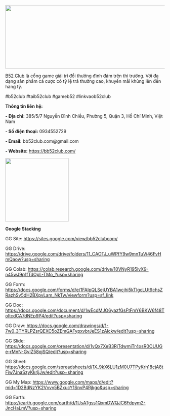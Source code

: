 <p><img src="https://pbs.twimg.com/profile_banners/1820682010907840512/1722919531/1500x500" alt="" width="600" height="200" /></p>
<p><a href="https://bb52club.com/"><u>B52 Club</u></a>&nbsp;l&agrave; cổng game giải tr&iacute; đổi thưởng đ&igrave;nh đ&aacute;m tr&ecirc;n thị trường. Với đa dạng sản phẩm c&aacute; cược c&oacute; tỷ lệ trả thưởng cao, khuyến m&atilde;i khủng l&ecirc;n đến h&agrave;ng tỷ.</p>
<p>#b52club #taib52club #gameb52 #linkvaob52club</p>
<p><strong><strong>Th&ocirc;ng tin li&ecirc;n hệ:</strong></strong></p>
<p><strong><strong>- Địa chỉ:</strong></strong>&nbsp;385/5/7 Nguyễn Đ&igrave;nh Chiểu, Phường 5, Quận 3, Hồ Ch&iacute; Minh, Việt Nam</p>
<p><strong><strong>- Số điện thoại:</strong></strong>&nbsp;0934552729</p>
<p><strong><strong>- Email:</strong></strong>&nbsp;bb52club.com@gmail.com</p>
<p><strong><strong>- Website:</strong></strong>&nbsp;<u><a href="https://bb52club.com/">https://bb52club.com/</a></u></p>
<p><u><img src="https://pbs.twimg.com/profile_images/1820682123482951680/90fMlbn8_400x400.jpg" alt="" width="200" height="200" /></u></p>
<p><strong><strong>Google Stacking</strong></strong></p>
<p>GG Site: <a href="https://sites.google.com/view/bb52clubcom/"><u>https://sites.google.com/view/bb52clubcom/</u></a></p>
<p>GG Drive: <a href="https://drive.google.com/drive/folders/11_CAOTJ_uWPfY9w9mnTuVi46FvHmQaow?usp=sharing"><u>https://drive.google.com/drive/folders/11_CAOTJ_uWPfY9w9mnTuVi46FvHmQaow?usp=sharing</u></a></p>
<p>GG Colab: <a href="https://colab.research.google.com/drive/10VNyR195ivX9-n45wJ9p1fTdOpL-TMo_?usp=sharing"><u>https://colab.research.google.com/drive/10VNyR195ivX9-n45wJ9p1fTdOpL-TMo_?usp=sharing</u></a></p>
<p>GG Form: <a href="https://docs.google.com/forms/d/e/1FAIpQLSejUYBA1wcjhi5kTlgcLUt9chsZRazhSv5dH2BXpvLam_NkTw/viewform?usp=sf_link"><u>https://docs.google.com/forms/d/e/1FAIpQLSejUYBA1wcjhi5kTlgcLUt9chsZRazhSv5dH2BXpvLam_NkTw/viewform?usp=sf_link</u></a></p>
<p>GG Doc: <a href="https://docs.google.com/document/d/1wEcdMJO6yazfGsFtFmY6BKW6f48ToItcdCA7dNEp9P4/edit?usp=sharing"><u>https://docs.google.com/document/d/1wEcdMJO6yazfGsFtFmY6BKW6f48ToItcdCA7dNEp9P4/edit?usp=sharing</u></a></p>
<p>GG Draw: <a href="https://docs.google.com/drawings/d/1-7w0_3TYRLPZsrQEXC5oZEmGAFypxvbrJeES1zAlckw/edit?usp=sharing"><u>https://docs.google.com/drawings/d/1-7w0_3TYRLPZsrQEXC5oZEmGAFypxvbrJeES1zAlckw/edit?usp=sharing</u></a></p>
<p>GG Slide: <a href="https://docs.google.com/presentation/d/1vQx7XeB3RjTdwmiTr4xsR0OUUGe-rMnN-GvIZ58qjSQ/edit?usp=sharing"><u>https://docs.google.com/presentation/d/1vQx7XeB3RjTdwmiTr4xsR0OUUGe-rMnN-GvIZ58qjSQ/edit?usp=sharing</u></a></p>
<p>GG Sheet: <a href="https://docs.google.com/spreadsheets/d/1X_9kX6LU1zM0U7TPyKrh18cjA8tFiw7JnaSzyKk4jJw/edit?usp=sharing"><u>https://docs.google.com/spreadsheets/d/1X_9kX6LU1zM0U7TPyKrh18cjA8tFiw7JnaSzyKk4jJw/edit?usp=sharing</u></a></p>
<p>GG My Map: <a href="https://www.google.com/maps/d/edit?mid=1D2BdNzYK2Vvvv5BZxucY1SnvP4Rjkgo&amp;usp=sharing"><u>https://www.google.com/maps/d/edit?mid=1D2BdNzYK2Vvvv5BZxucY1SnvP4Rjkgo&amp;usp=sharing</u></a></p>
<p>GG Earth: <a href="https://earth.google.com/earth/d/1UsATgss1QxmDWQJC6Fdpym2-JncHaLmV?usp=sharing"><u>https://earth.google.com/earth/d/1UsATgss1QxmDWQJC6Fdpym2-JncHaLmV?usp=sharing</u></a></p>